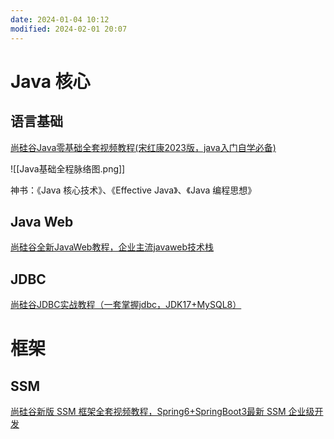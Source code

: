 ```yaml
---
date: 2024-01-04 10:12
modified: 2024-02-01 20:07
---
```


# Java 核心

## 语言基础

[尚硅谷Java零基础全套视频教程(宋红康2023版，java入门自学必备)](https://www.bilibili.com/video/BV1PY411e7J6/)

![[Java基础全程脉络图.png]]


神书：《Java 核心技术》、《Effective Java》、《Java 编程思想》

## Java Web

[尚硅谷全新JavaWeb教程，企业主流javaweb技术栈](https://www.bilibili.com/video/BV1UN411x7xe/)

## JDBC

[尚硅谷JDBC实战教程（一套掌握jdbc，JDK17+MySQL8）](https://www.bilibili.com/video/BV1sK411B71e/)

# 框架

## SSM

[尚硅谷新版 SSM 框架全套视频教程，Spring6+SpringBoot3最新 SSM 企业级开发](https://www.bilibili.com/video/BV1AP411s7D7/)

